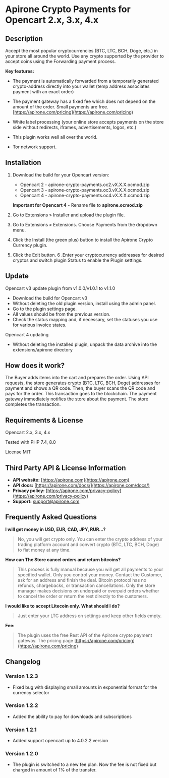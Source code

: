 # Apirone Crypto Payments for Opencart 2.x, 3.x, 4.x #

## Description ##

Accept the most popular cryptocurrencies (BTC, LTC, BCH, Doge, etc.) in your store all around the world. Use any crypto supported by the provider to accept coins using the Forwarding payment process.

**Key features:**

* The payment is automatically forwarded from a temporarily generated crypto-address directly into your wallet (temp address associates payment with an exact order)

* The payment gateway has a fixed fee which does not depend on the amount of the order. Small payments are free. [https://apirone.com/pricing](https://apirone.com/pricing)

* White label processing (your online store accepts payments on the store side without redirects, iframes, advertisements, logos, etc.)

* This plugin works well all over the world.

* Tor network support.

## Installation ##

1. Download the build for your Opencart version:
    - Opencart 2 - apirone-crypto-payments.oc2.vX.X.X.ocmod.zip
    - Opencart 3 - apirone-crypto-payments.oc3.vX.X.X.ocmod.zip
    - Opencart 4 - apirone-crypto-payments.oc4.vX.X.X.ocmod.zip

    **Important for Opencart 4** - Rename file to __apirone.ocmod.zip__
2. Go to Extensions » Installer and upload the plugin file.
3. Go to Extensions » Extensions. Choose Payments from the dropdown menu.
4. Click the Install (the green plus) button to install the Apirone Crypto Currency plugin.
5. Click the Edit button.
6 .Enter your cryptocurrency addresses for desired cryptos and switch plugin Status to enable the Plugin settings.

## Update ##

 Opencart v3 update plugin from v1.0.0/v1.0.1 to v1.1.0
- Download the build for Opencart v3 
- Without deleting the old plugin version, install using the admin panel.
- Go to the plugin settings page. 
- All values should be from the previous version. 
- Check the status mapping and, if necessary, set the statuses you use for various invoice states. 

Opencart 4 updating
- Without deleting the installed plugin, unpack the data archive into the extensions/apirone directory


## How does it work? ##

The Buyer adds items into the cart and prepares the order. Using API requests, the store generates crypto (BTC, LTC, BCH, Doge) addresses for payment and shows a QR code. Then, the buyer scans the QR code and pays for the order. This transaction goes to the blockchain. The payment gateway immediately notifies the store about the payment. The store completes the transaction.

## Requirements & License ##

Opencart 2.x, 3.x, 4.x


Tested with PHP 7.4, 8.0

License MIT

## Third Party API & License Information ##

* **API website:** [https://apirone.com](https://apirone.com)
* **API docs:** [https://apirone.com/docs/](https://apirone.com/docs/)
* **Privacy policy:** [https://apirone.com/privacy-policy](https://apirone.com/privacy-policy)
* **Support:** <support@apirone.com>

## Frequently Asked Questions ##

**I will get money in USD, EUR, CAD, JPY, RUR...?**

> No, you will get crypto only. You can enter the crypto address of your trading platform account and convert crypto (BTC, LTC, BCH, Doge) to fiat money at any time.

**How can The Store cancel orders and return bitcoins?**

> This process is fully manual because you will get all payments to your specified wallet. Only you control your money. Contact the Customer, ask for an address and finish the deal. Bitcoin protocol has no refunds, chargebacks, or transaction cancellations. Only the store manager makes decisions on underpaid or overpaid orders whether to cancel the order or return the rest directly to the customers.

**I would like to accept Litecoin only. What should I do?**

> Just enter your LTC address on settings and keep other fields empty.

**Fee:**

>The plugin uses the free Rest API of the Apirone crypto payment gateway. The pricing page [https://apirone.com/pricing](https://apirone.com/pricing)

## Changelog ##

### Version 1.2.3 ###

* Fixed bug with displaying small amounts in exponential format for the currency selector

### Version 1.2.2 ###

* Added the ability to pay for downloads and subscriptions

### Version 1.2.1 ###

* Added support opencart up to 4.0.2.2 version

### Version 1.2.0 ###

* The plugin is switched to a new fee plan.
  Now the fee is not fixed but charged in amount of 1% of the transfer.
